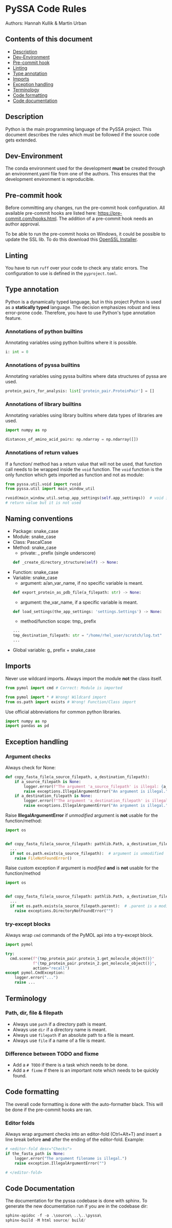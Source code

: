 # PySSA Code Rules
Authors: Hannah Kullik & Martin Urban

## Contents of this document
* [Description](#Description)
* [Dev-Environment](#dev-environment)
* [Pre-commit hook](#pre-commit-hook)
* [Linting](#Linting)
* [Type annotation](#Type-annotation)
* [Imports](#Imports)
* [Exception handling](#Exception-handling)
* [Terminology](#Terminology)
* [Code formatting](#Code-formatting)
* [Code documentation](#code-documentation)

## Description
Python is the main programming language of the PySSA project.
This document describes the rules which must be followed if the
source code gets extended.

## Dev-Environment
The conda environment used for the development **must** be created through
an environment.yaml file from one of the authors.
This ensures that the development environment is reproducible.

## Pre-commit hook
Before committing any changes, run the pre-commit hook configuration.
All available pre-commit hooks are listed here: https://pre-commit.com/hooks.html.
The addition of a pre-commit hook needs an author approval.

To be able to run the pre-commit hooks on Windows, it could be
possible to update the SSL lib. To do this download this [OpenSSL
Installer](https://w-hs.sciebo.de/s/8F0rm9ChFAYRZu9/download).

## Linting
You have to run `ruff` over your code to check any static errors.
The configuration to use is defined in the `pyproject.toml`.

## Type annotation
Python is a dynamically typed language, but in this project
Python is used as a **statically typed** language.
The decision emphasizes robust and less error-prone code.
Therefore, you have to use Python's type annotation feature.

### Annotations of python builtins
Annotating variables using python builtins where it is possible.
```python
i: int = 0
```
### Annotations of pyssa builtins
Annotating variables using pyssa builtins where data structures of
pyssa are used.
```python
protein_pairs_for_analysis: list['protein_pair.ProteinPair'] = []
```
### Annotations of library builtins
Annotating variables using library builtins where data types of
libraries are used.
```python
import numpy as np

distances_of_amino_acid_pairs: np.ndarray = np.ndarray([])
```

### Annotations of return values
If a function/ method has a return value that will not be used, that
function call needs to be wrapped inside the `void` function.
The `void` function is the only function which gets imported as function
and not as module:

```python
from pyssa.util.void import rvoid
from pyssa.util import main_window_util

rvoid(main_window_util.setup_app_settings(self.app_settings))  # void indicates that there is a
# return value but it is not used
```

## Naming conventions
* Package: snake_case
* Module: snake_case
* Class: PascalCase
* Method: snake_case
  * private: _ prefix (single underscore)
  ```python
  def _create_directory_structure(self) -> None:
  ```
* Function: snake_case
* Variable: snake_case
  * argument: a/an_var_name, if no specific variable is meant.
  ```python
  def export_protein_as_pdb_file(a_filepath: str) -> None:
  ```
  * argument: the_var_name, if a specific variable is meant.
  ```python
  def load_settings(the_app_settings: 'settings.Settings') -> None:
  ```
  * method/function scope: tmp_ prefix
  ```python
  ...
  tmp_destination_filepath: str = "/home/rhel_user/scratch/log.txt"
  ...
  ```
* Global variable: g_ prefix + snake_case

## Imports
Never use wildcard imports. Always import the module **not** the class itself.
```python
from pymol import cmd # Correct: Module is imported

from pymol import * # Wrong! Wildcard import
from os.path import exists # Wrong! Function/Class import
```
Use official abbreviations for common python libraries.
```python
import numpy as np
import pandas as pd
```

## Exception handling

### Argument checks
Always check for None:
```python
def copy_fasta_file(a_source_filepath, a_destination_filepath):
    if a_source_filepath is None:
        logger.error(f"The argument 'a_source_filepath' is illegal: {a_source_filepath}!")
        raise exceptions.IllegalArgumentError("An argument is illegal.")
    if a_destination_filepath is None:
        logger.error(f"The argument 'a_destination_filepath' is illegal: {a_destination_filepath}!")
        raise exceptions.IllegalArgumentError("An argument is illegal.")
```

Raise **IllegalArgumentError** if *unmodified* argument
is **not** usable for the function/method:
```python
import os


def copy_fasta_file(a_source_filepath: pathlib.Path, a_destination_filepath: pathlib.Path):
  ...
  if not os.path.exists(a_source_filepath):  # argument is unmodified
    raise FileNotFoundError()
```

Raise custom exception if argument
is *modified* **and** is **not** usable for the function/method
```python
import os


def copy_fasta_file(a_source_filepath: pathlib.Path, a_destination_filepath: pathlib.Path):
  ...
  if not os.path.exists(a_source_filepath.parent):  # .parent is a modified version of the argument
    raise exceptions.DirectoryNotFoundError("")
```

### try-except blocks
Always wrap `cmd` commands of the PyMOL api into a try-except block.

```python
import pymol

try:
  cmd.scene(f"{tmp_protein_pair.protein_1.get_molecule_object()}"
            f"{tmp_protein_pair.protein_2.get_molecule_object()}",
            action="recall")
except pymol.CmdException:
    logger.error("...")
    raise ...
```


## Terminology
### Path, dir, file & filepath
* Always use `path` if a directory path is meant.
* Always use `dir` if a directory name is meant.
* Always use `filepath` if an absolute path to a file is meant.
* Always use `file` if a name of a file is meant.

### Difference between TODO and fixme
* Add a `# TODO` if there is a task which needs to be done.
* Add a `# fixme` if there is an important note which needs to be quickly found.

## Code formatting
The overall code formatting is done with the auto-formatter black.
This will be done if the pre-commit hooks are ran.

### Editor folds
Always wrap argument checks into an editor-fold (Ctrl+Alt+T) and
insert a line break before **and** after the ending of the editor-fold.
Example:
```python
# <editor-fold desc="Checks">
if the_fasta_path is None:
    logger.error("The argument filename is illegal.")
    raise exception.IllegalArgumentError("")

# </editor-fold>

```

## Code Documentation
The documentation for the pyssa codebase is done with sphinx.
To generate the new documentation run if you are in the codebase dir:
```powershell
sphinx-apidoc -f -o .\source\ ..\..\pyssa\
sphinx-build -M html source/ build/
```
